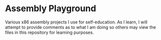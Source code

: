 # Assembly Playground
Various x86 assembly projects I use for self-education. As I learn, I will attempt to provide comments as to
what I am doing so others may view the files in this repository for learning purposes. 
